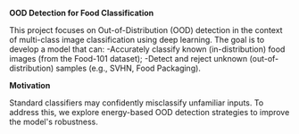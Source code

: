 **OOD Detection for Food Classification** 

This project focuses on Out-of-Distribution (OOD) detection in the context of multi-class image classification using deep learning. The goal is to develop a model that can:
  -Accurately classify known (in-distribution) food images (from the Food-101 dataset);
  -Detect and reject unknown (out-of-distribution) samples (e.g., SVHN, Food Packaging).

**Motivation** 

Standard classifiers may confidently misclassify unfamiliar inputs. To address this, we explore energy-based OOD detection strategies to improve the model's robustness.
